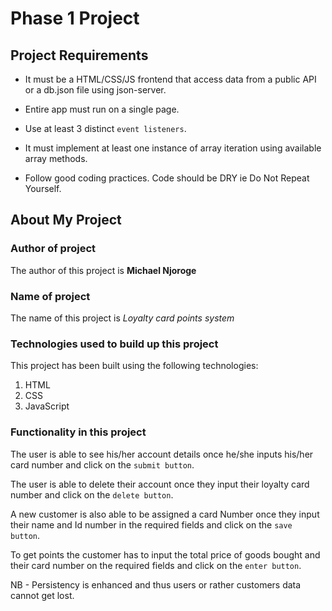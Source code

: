 # Phase 1 Project

## Project Requirements
- It must be a HTML/CSS/JS frontend that access data from a public API or a db.json file using json-server.

- Entire app must run on a single page.

- Use at least 3 distinct `event listeners`.

- It must implement at least one instance of array iteration using available array methods.

- Follow good coding practices. Code should be DRY ie Do Not Repeat Yourself.

## About My Project
### Author of project 
The author of this project is **Michael Njoroge**

### Name of project
The name of this project is *Loyalty card points system*

### Technologies used to build up this project
This project has been built using the following technologies:
1. HTML
2. CSS
3. JavaScript

### Functionality in this project
The user is able to see his/her account details once he/she inputs his/her card number and click on the `submit button`.

The user is able to delete their account once they input their loyalty card number and click on the `delete button`.

A new customer is also able to be assigned a card Number once they input their name and Id number in the required fields and click on the `save button`.

To get points the customer has to input the total price of goods bought and their card number on the required fields and click on the `enter button`.

NB - Persistency is enhanced and thus users or rather customers data cannot get lost.
